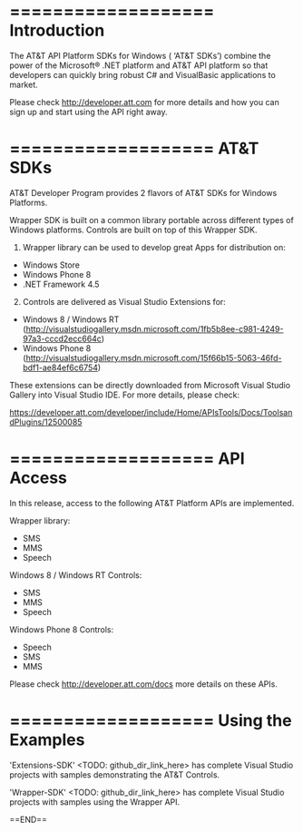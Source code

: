 ﻿===================
Introduction
===================
The AT&T API Platform SDKs for Windows ( ‘AT&T SDKs’) combine the power of the 
Microsoft® .NET platform and AT&T API platform so that developers can quickly 
bring robust C# and VisualBasic applications to market.

Please check http://developer.att.com for more details and how you can sign up
and start using the API right away.

===================
AT&T SDKs
===================

AT&T Developer Program provides 2 flavors of AT&T SDKs for Windows Platforms.

Wrapper SDK is built on a common library portable across different types of
Windows platforms. Controls are built on top of this Wrapper SDK.

1) Wrapper library can be used to develop great Apps for distribution on:

* Windows Store
* Windows Phone 8
* .NET Framework 4.5

2) Controls are delivered as Visual Studio Extensions for:

* Windows 8 / Windows RT (http://visualstudiogallery.msdn.microsoft.com/1fb5b8ee-c981-4249-97a3-cccd2ecc664c)
* Windows Phone 8 (http://visualstudiogallery.msdn.microsoft.com/15f66b15-5063-46fd-bdf1-ae84ef6c6754)

These extensions can be directly downloaded from Microsoft Visual Studio Gallery
into Visual Studio IDE. For more details, please check:

https://developer.att.com/developer/include/Home/APIsTools/Docs/ToolsandPlugins/12500085

===================
API Access
===================
In this release, access to the following AT&T Platform APIs are implemented.

Wrapper library:

* SMS
* MMS
* Speech

Windows 8 / Windows RT Controls:

* SMS
* MMS
* Speech

Windows Phone 8 Controls:

* Speech
* SMS
* MMS

Please check http://developer.att.com/docs more details on these APIs.

===================
Using the Examples
===================

'Extensions-SDK' <TODO: github_dir_link_here> has complete Visual Studio projects
with samples demonstrating the AT&T Controls.

'Wrapper-SDK' <TODO: github_dir_link_here> has complete Visual Studio projects
with samples using the Wrapper API.

==END==
